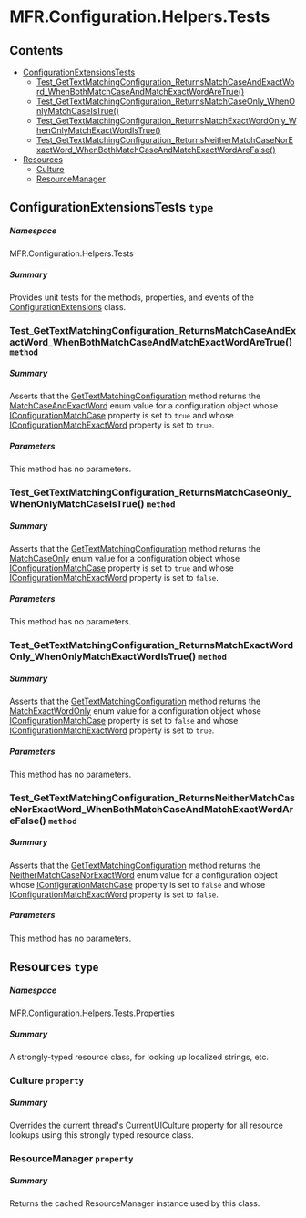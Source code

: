 <a name='assembly'></a>
# MFR.Configuration.Helpers.Tests

## Contents

- [ConfigurationExtensionsTests](#T-MFR-Objects-Configuration-Helpers-Tests-ConfigurationExtensionsTests 'MFR.Configuration.Helpers.Tests.ConfigurationExtensionsTests')
  - [Test_GetTextMatchingConfiguration_ReturnsMatchCaseAndExactWord_WhenBothMatchCaseAndMatchExactWordAreTrue()](#M-MFR-Objects-Configuration-Helpers-Tests-ConfigurationExtensionsTests-Test_GetTextMatchingConfiguration_ReturnsMatchCaseAndExactWord_WhenBothMatchCaseAndMatchExactWordAreTrue 'MFR.Configuration.Helpers.Tests.ConfigurationExtensionsTests.Test_GetTextMatchingConfiguration_ReturnsMatchCaseAndExactWord_WhenBothMatchCaseAndMatchExactWordAreTrue')
  - [Test_GetTextMatchingConfiguration_ReturnsMatchCaseOnly_WhenOnlyMatchCaseIsTrue()](#M-MFR-Objects-Configuration-Helpers-Tests-ConfigurationExtensionsTests-Test_GetTextMatchingConfiguration_ReturnsMatchCaseOnly_WhenOnlyMatchCaseIsTrue 'MFR.Configuration.Helpers.Tests.ConfigurationExtensionsTests.Test_GetTextMatchingConfiguration_ReturnsMatchCaseOnly_WhenOnlyMatchCaseIsTrue')
  - [Test_GetTextMatchingConfiguration_ReturnsMatchExactWordOnly_WhenOnlyMatchExactWordIsTrue()](#M-MFR-Objects-Configuration-Helpers-Tests-ConfigurationExtensionsTests-Test_GetTextMatchingConfiguration_ReturnsMatchExactWordOnly_WhenOnlyMatchExactWordIsTrue 'MFR.Configuration.Helpers.Tests.ConfigurationExtensionsTests.Test_GetTextMatchingConfiguration_ReturnsMatchExactWordOnly_WhenOnlyMatchExactWordIsTrue')
  - [Test_GetTextMatchingConfiguration_ReturnsNeitherMatchCaseNorExactWord_WhenBothMatchCaseAndMatchExactWordAreFalse()](#M-MFR-Objects-Configuration-Helpers-Tests-ConfigurationExtensionsTests-Test_GetTextMatchingConfiguration_ReturnsNeitherMatchCaseNorExactWord_WhenBothMatchCaseAndMatchExactWordAreFalse 'MFR.Configuration.Helpers.Tests.ConfigurationExtensionsTests.Test_GetTextMatchingConfiguration_ReturnsNeitherMatchCaseNorExactWord_WhenBothMatchCaseAndMatchExactWordAreFalse')
- [Resources](#T-MFR-Objects-Configuration-Helpers-Tests-Properties-Resources 'MFR.Configuration.Helpers.Tests.Properties.Resources')
  - [Culture](#P-MFR-Objects-Configuration-Helpers-Tests-Properties-Resources-Culture 'MFR.Configuration.Helpers.Tests.Properties.Resources.Culture')
  - [ResourceManager](#P-MFR-Objects-Configuration-Helpers-Tests-Properties-Resources-ResourceManager 'MFR.Configuration.Helpers.Tests.Properties.Resources.ResourceManager')

<a name='T-MFR-Objects-Configuration-Helpers-Tests-ConfigurationExtensionsTests'></a>
## ConfigurationExtensionsTests `type`

##### Namespace

MFR.Configuration.Helpers.Tests

##### Summary

Provides unit tests for the methods, properties, and events of the
[ConfigurationExtensions](#T-MFR-Objects-ConfigurationExtensions 'MFR.ConfigurationExtensions')
class.

<a name='M-MFR-Objects-Configuration-Helpers-Tests-ConfigurationExtensionsTests-Test_GetTextMatchingConfiguration_ReturnsMatchCaseAndExactWord_WhenBothMatchCaseAndMatchExactWordAreTrue'></a>
### Test_GetTextMatchingConfiguration_ReturnsMatchCaseAndExactWord_WhenBothMatchCaseAndMatchExactWordAreTrue() `method`

##### Summary

Asserts that the
[GetTextMatchingConfiguration](#M-MFR-Objects-ConfigurationExtensions-GetTextMatchingConfiguration 'MFR.ConfigurationExtensions.GetTextMatchingConfiguration')
method returns the
[MatchCaseAndExactWord](#T-MFR-Objects-TextMatchingConfiguration-MatchCaseAndExactWord 'MFR.TextMatchingConfiguration.MatchCaseAndExactWord')
enum value for a configuration object whose
[IConfigurationMatchCase](#P-MFR-Objects-Configuration-Interfaces-IConfigurationMatchCase 'MFR.Configuration.Interfaces.IConfigurationMatchCase')
property is set to
`true` and whose
[IConfigurationMatchExactWord](#P-MFR-Objects-Configuration-Interfaces-IConfigurationMatchExactWord 'MFR.Configuration.Interfaces.IConfigurationMatchExactWord')
property is set
to `true`.

##### Parameters

This method has no parameters.

<a name='M-MFR-Objects-Configuration-Helpers-Tests-ConfigurationExtensionsTests-Test_GetTextMatchingConfiguration_ReturnsMatchCaseOnly_WhenOnlyMatchCaseIsTrue'></a>
### Test_GetTextMatchingConfiguration_ReturnsMatchCaseOnly_WhenOnlyMatchCaseIsTrue() `method`

##### Summary

Asserts that the
[GetTextMatchingConfiguration](#M-MFR-Objects-ConfigurationExtensions-GetTextMatchingConfiguration 'MFR.ConfigurationExtensions.GetTextMatchingConfiguration')
method returns the
[MatchCaseOnly](#T-MFR-Objects-TextMatchingConfiguration-MatchCaseOnly 'MFR.TextMatchingConfiguration.MatchCaseOnly')
enum
value for a configuration object whose
[IConfigurationMatchCase](#P-MFR-Objects-Configuration-Interfaces-IConfigurationMatchCase 'MFR.Configuration.Interfaces.IConfigurationMatchCase')
property is set to
`true` and whose
[IConfigurationMatchExactWord](#P-MFR-Objects-Configuration-Interfaces-IConfigurationMatchExactWord 'MFR.Configuration.Interfaces.IConfigurationMatchExactWord')
property is set
to `false`.

##### Parameters

This method has no parameters.

<a name='M-MFR-Objects-Configuration-Helpers-Tests-ConfigurationExtensionsTests-Test_GetTextMatchingConfiguration_ReturnsMatchExactWordOnly_WhenOnlyMatchExactWordIsTrue'></a>
### Test_GetTextMatchingConfiguration_ReturnsMatchExactWordOnly_WhenOnlyMatchExactWordIsTrue() `method`

##### Summary

Asserts that the
[GetTextMatchingConfiguration](#M-MFR-Objects-ConfigurationExtensions-GetTextMatchingConfiguration 'MFR.ConfigurationExtensions.GetTextMatchingConfiguration')
method returns the
[MatchExactWordOnly](#T-MFR-Objects-TextMatchingConfiguration-MatchExactWordOnly 'MFR.TextMatchingConfiguration.MatchExactWordOnly')
enum value for a configuration object whose
[IConfigurationMatchCase](#P-MFR-Objects-Configuration-Interfaces-IConfigurationMatchCase 'MFR.Configuration.Interfaces.IConfigurationMatchCase')
property is set to
`false` and whose
[IConfigurationMatchExactWord](#P-MFR-Objects-Configuration-Interfaces-IConfigurationMatchExactWord 'MFR.Configuration.Interfaces.IConfigurationMatchExactWord')
property is set
to `true`.

##### Parameters

This method has no parameters.

<a name='M-MFR-Objects-Configuration-Helpers-Tests-ConfigurationExtensionsTests-Test_GetTextMatchingConfiguration_ReturnsNeitherMatchCaseNorExactWord_WhenBothMatchCaseAndMatchExactWordAreFalse'></a>
### Test_GetTextMatchingConfiguration_ReturnsNeitherMatchCaseNorExactWord_WhenBothMatchCaseAndMatchExactWordAreFalse() `method`

##### Summary

Asserts that the
[GetTextMatchingConfiguration](#M-MFR-Objects-ConfigurationExtensions-GetTextMatchingConfiguration 'MFR.ConfigurationExtensions.GetTextMatchingConfiguration')
method returns the
[NeitherMatchCaseNorExactWord](#T-MFR-Objects-TextMatchingConfiguration-NeitherMatchCaseNorExactWord 'MFR.TextMatchingConfiguration.NeitherMatchCaseNorExactWord')
enum value for a configuration object whose
[IConfigurationMatchCase](#P-MFR-Objects-Configuration-Interfaces-IConfigurationMatchCase 'MFR.Configuration.Interfaces.IConfigurationMatchCase')
property is set to
`false` and whose
[IConfigurationMatchExactWord](#P-MFR-Objects-Configuration-Interfaces-IConfigurationMatchExactWord 'MFR.Configuration.Interfaces.IConfigurationMatchExactWord')
property is set
to `false`.

##### Parameters

This method has no parameters.

<a name='T-MFR-Objects-Configuration-Helpers-Tests-Properties-Resources'></a>
## Resources `type`

##### Namespace

MFR.Configuration.Helpers.Tests.Properties

##### Summary

A strongly-typed resource class, for looking up localized strings, etc.

<a name='P-MFR-Objects-Configuration-Helpers-Tests-Properties-Resources-Culture'></a>
### Culture `property`

##### Summary

Overrides the current thread's CurrentUICulture property for all
  resource lookups using this strongly typed resource class.

<a name='P-MFR-Objects-Configuration-Helpers-Tests-Properties-Resources-ResourceManager'></a>
### ResourceManager `property`

##### Summary

Returns the cached ResourceManager instance used by this class.
